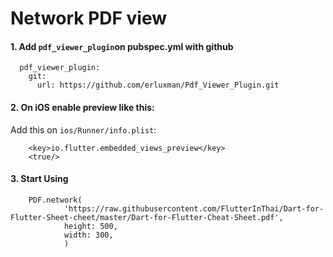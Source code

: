 # Network PDF view

#### 1. Add `pdf_viewer_plugin`on pubspec.yml with github

      pdf_viewer_plugin:
        git:
          url: https://github.com/erluxman/Pdf_Viewer_Plugin.git

#### 2. On iOS enable preview like this:

Add this on `ios/Runner/info.plist`:

        <key>io.flutter.embedded_views_preview</key>
        <true/>

#### 3. Start Using

        PDF.network(
                'https://raw.githubusercontent.com/FlutterInThai/Dart-for-Flutter-Sheet-cheet/master/Dart-for-Flutter-Cheat-Sheet.pdf',
                height: 500,
                width: 300,
                )